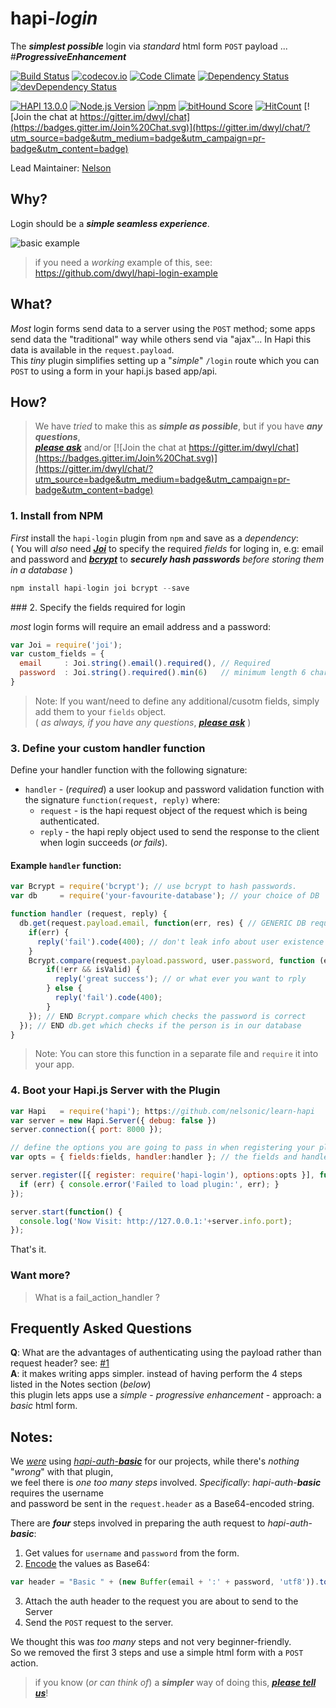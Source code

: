 # hapi-*login*

The ***simplest possible*** login via *standard* html form `POST` payload ... #***ProgressiveEnhancement***

[![Build Status](https://travis-ci.org/dwyl/hapi-login.svg)](https://travis-ci.org/dwyl/hapi-login)
[![codecov.io](http://codecov.io/github/dwyl/hapi-login/coverage.svg?branch=master)](http://codecov.io/github/dwyl/hapi-login?branch=master)
[![Code Climate](https://codeclimate.com/github/dwyl/hapi-login/badges/gpa.svg)](https://codeclimate.com/github/dwyl/hapi-login)
[![Dependency Status](https://david-dm.org/dwyl/hapi-login.svg)](https://david-dm.org/dwyl/hapi-login)
[![devDependency Status](https://david-dm.org/dwyl/hapi-login/dev-status.svg)](https://david-dm.org/dwyl/hapi-login#info=devDependencies)

[![HAPI 13.0.0](http://img.shields.io/badge/hapi-13.0.0-brightgreen.svg "Latest Hapi.js")](http://hapijs.com)
[![Node.js Version](https://img.shields.io/node/v/hapi-auth-jwt2.svg?style=flat "Node.js 0.12 & 4.0 supported")](http://nodejs.org/download/)
[![npm](https://img.shields.io/npm/v/hapi-login.svg)](https://www.npmjs.com/package/hapi-login)
[![bitHound Score](https://www.bithound.io/github/dwyl/hapi-login/badges/score.svg)](https://www.bithound.io/github/dwyl/hapi-login)
[![HitCount](https://hitt.herokuapp.com/dwyl/hapi-login.svg)](https://github.com/dwyl/hapi-login)
[![Join the chat at https://gitter.im/dwyl/chat](https://badges.gitter.im/Join%20Chat.svg)](https://gitter.im/dwyl/chat/?utm_source=badge&utm_medium=badge&utm_campaign=pr-badge&utm_content=badge)


Lead Maintainer: [Nelson](https://github.com/nelsonic)

## Why?

Login should be a ***simple seamless experience***.

![basic example](https://cloud.githubusercontent.com/assets/194400/10523082/6e7fab3c-7370-11e5-91e2-639fc725b3e6.png)

> if you need a *working* example of this, see:
https://github.com/dwyl/hapi-login-example

## What?

*Most* login forms send data to a server using the `POST` method;
some apps send data the "traditional" way while others send via "ajax"...
In Hapi this data is available in the `request.payload`.  
This *tiny* plugin simplifies setting up a "*simple*" `/login` route
which you can `POST` to using a form in your hapi.js based app/api.



## How?

> We have *tried* to make this as ***simple as possible***,
but if you have ***any questions***,  
[***please ask***](https://github.com/dwyl/hapi-login/issues)
and/or [![Join the chat at https://gitter.im/dwyl/chat](https://badges.gitter.im/Join%20Chat.svg)](https://gitter.im/dwyl/chat/?utm_source=badge&utm_medium=badge&utm_campaign=pr-badge&utm_content=badge)



### 1. Install from NPM

*First* install the `hapi-login` plugin from `npm` and save as a *dependency*:  
( You will *also* need [***Joi***](https://github.com/hapijs/joi) to
specify the required *fields* for loging in, e.g: email and password
and [***bcrypt***](https://www.npmjs.com/package/bcrypt) to
***securely hash passwords*** *before storing them in a database* )


```js
npm install hapi-login joi bcrypt --save
```

### 2. Specify the fields required for login

*most* login forms will require an email
address and a password:

```js
var Joi = require('joi');
var custom_fields = {
  email     : Joi.string().email().required(), // Required
  password  : Joi.string().required().min(6)   // minimum length 6 characters
}
```

> Note: If you want/need to define any additional/cusotm fields,
simply add them to your `fields` object.  
( *as always, if you have any questions*, [***please ask***](https://github.com/dwyl/hapi-login/issues) )

### 3. Define your custom handler function

Define your handler function with the following signature:

- `handler` - (*required*) a user lookup and password validation function with the signature `function(request, reply)` where:
    - `request`  - is the hapi request object of the request which is being authenticated.
    - `reply`    - the hapi reply object used to send the response to the client when login succeeds (*or fails*).

#### Example `handler` function:

```js
var Bcrypt = require('bcrypt'); // use bcrypt to hash passwords.
var db     = require('your-favourite-database'); // your choice of DB

function handler (request, reply) {
  db.get(request.payload.email, function(err, res) { // GENERIC DB request. insert your own here!
    if(err) {
      reply('fail').code(400); // don't leak info about user existence
    }
    Bcrypt.compare(request.payload.password, user.password, function (err, isValid) {
        if(!err && isValid) {
          reply('great success'); // or what ever you want to rply
        } else {
          reply('fail').code(400);
        }
    }); // END Bcrypt.compare which checks the password is correct
  }); // END db.get which checks if the person is in our database
}
```
> Note: You can store this function in a separate file
and `require` it into your app.

### 4. Boot your Hapi.js Server with the Plugin

```js
var Hapi   = require('hapi'); https://github.com/nelsonic/learn-hapi
var server = new Hapi.Server({ debug: false })
server.connection({ port: 8000 });

// define the options you are going to pass in when registering your plugin
var opts = { fields:fields, handler:handler }; // the fields and handler defined above

server.register([{ register: require('hapi-login'), options:opts }], function (err) {
  if (err) { console.error('Failed to load plugin:', err); }
});

server.start(function() {
  console.log('Now Visit: http://127.0.0.1:'+server.info.port);
});
```

That's it.

### Want more?

> What is a fail_action_handler ?




## Frequently Asked Questions

**Q**: What are the advantages of authenticating using the payload rather than request header?
see: [#1](https://github.com/nelsonic/hapi-auth-payload/issues/1)  
**A**: it makes writing apps simpler. instead of having perform the 4 steps
listed in the Notes section (*below*)  
this plugin lets apps use
a *simple* - *progressive enhancement* - approach:
a *basic* html form.

## Notes:

We [*were*](https://github.com/dwyl/time/blob/17c5e830afffd558375a4c20814d8320d6ad4c9f/api/test/login.js#L31) using
[*hapi-auth*-***basic***](https://github.com/hapijs/hapi-auth-basic)
for our projects, while there's *nothing* "*wrong*" with that plugin,  
we feel there is *one too many steps* involved.
*Specifically*:
*hapi-auth*-***basic*** requires the username  
and password be sent
in the `request.header` as a Base64-encoded string.

There are ***four*** steps involved in preparing the auth
request to *hapi-auth*-***basic***:
1. Get values for `username` and `password` from the form.
2. [Encode](https://github.com/hapijs/hapi-auth-basic/blob/3bb813018819bf21f05f01a1db2b158db2878bfc/test/index.js#L746) the values as Base64:
```js
var header = "Basic " + (new Buffer(email + ':' + password, 'utf8')).toString('base64');
```
3. Attach the auth header to the request you are about to send to the Server
4. Send the `POST` request to the server.

We thought this was *too many* steps and not very beginner-friendly.  
So we removed the first 3 steps and use a simple html form with a `POST` action.

> if you know (*or can think of*) a ***simpler*** way of doing this,
[***please tell us***](https://github.com/dwyl/hapi-login/issues)!
